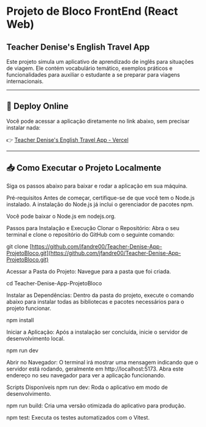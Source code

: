 # Projeto de Bloco FrontEnd (React Web)
## Teacher Denise's English Travel App

Este projeto simula um aplicativo de aprendizado de inglês para situações de viagem. Ele contém vocabulário temático, exemplos práticos e funcionalidades para auxiliar o estudante a se preparar para viagens internacionais.

---

## 🚀 Deploy Online
Você pode acessar a aplicação diretamente no link abaixo, sem precisar instalar nada:

👉 [Teacher Denise's English Travel App - Vercel](https://teacher-denise-app-projeto-bloco.vercel.app/)

---

## 📥 Como Executar o Projeto Localmente
Siga os passos abaixo para baixar e rodar a aplicação em sua máquina.

Pré-requisitos
Antes de começar, certifique-se de que você tem o Node.js instalado. A instalação do Node.js já inclui o gerenciador de pacotes npm.

Você pode baixar o Node.js em nodejs.org.

Passos para Instalação e Execução
Clonar o Repositório:
Abra o seu terminal e clone o repositório do GitHub com o seguinte comando:

git clone [https://github.com/jfandre00/Teacher-Denise-App-ProjetoBloco.git](https://github.com/jfandre00/Teacher-Denise-App-ProjetoBloco.git)

Acessar a Pasta do Projeto:
Navegue para a pasta que foi criada.

cd Teacher-Denise-App-ProjetoBloco

Instalar as Dependências:
Dentro da pasta do projeto, execute o comando abaixo para instalar todas as bibliotecas e pacotes necessários para o projeto funcionar.

npm install

Iniciar a Aplicação:
Após a instalação ser concluída, inicie o servidor de desenvolvimento local.

npm run dev

Abrir no Navegador:
O terminal irá mostrar uma mensagem indicando que o servidor está rodando, geralmente em http://localhost:5173. Abra este endereço no seu navegador para ver a aplicação funcionando.

Scripts Disponíveis
npm run dev: Roda o aplicativo em modo de desenvolvimento.

npm run build: Cria uma versão otimizada do aplicativo para produção.

npm test: Executa os testes automatizados com o Vitest.